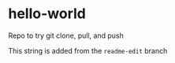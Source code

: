 # hello-world
Repo to try git clone, pull, and push

This string is added from the `readme-edit` branch
